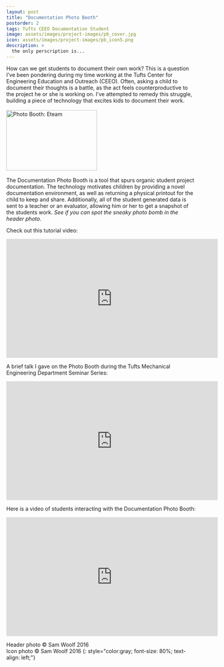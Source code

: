 ```yaml
---
layout: post
title: "Documentation Photo Booth"
postorder: 2
tags: Tufts CEEO Documentation Student 
image: assets/images/project-images/pb_cover.jpg
icon: assets/images/project-images/pb_icon5.png
description: >
  the only perscription is...
---
```

How can we get students to document their own work? This is a question I’ve been pondering during my time working at the Tufts Center for Engineering Education and Outreach (CEEO). Often, asking a child to document their thoughts is a battle, as the act feels counterproductive to the project he or she is working on. I’ve attempted to remedy this struggle, building a piece of technology that excites kids to document their work.
<br><br>
<a data-flickr-embed="true"  href="https://www.flickr.com/photos/141235365@N08/albums/72157668305384715" title="Photo Booth: Eteam"><img src="https://farm8.staticflickr.com/7450/26938485246_280031e107_m.jpg" width="240" height="160" alt="Photo Booth: Eteam"></a><script async src="//embedr.flickr.com/assets/client-code.js" charset="utf-8"></script>
<br><br>
The Documentation Photo Booth is a tool that spurs organic student project documentation. The technology motivates children by providing a novel documentation environment, as well as returning a physical printout for the child to keep and share. Additionally, all of the student generated data is sent to a teacher or an evaluator, allowing him or her to get a snapshot of the students work. 
*See if you can spot the sneaky photo bomb in the header photo.*

Check out this tutorial video:
<iframe width="560" height="315" src="https://www.youtube.com/embed/PUmCTy2Ice4?rel=0" frameborder="0" allowfullscreen></iframe><br>


A brief talk I gave on the Photo Booth during the Tufts Mechanical Engineering Department Seminar Series: 
<iframe width="560" height="315" src="https://www.youtube.com/embed/USPZNYanjTY?rel=0" frameborder="0" allowfullscreen></iframe><br>

Here is a video of students interacting with the Documentation Photo Booth:
<iframe width="560" height="315" src="https://www.youtube.com/embed/LoUqfide1Ek?rel=0" frameborder="0" allowfullscreen></iframe><br>

Header photo &copy; Sam Woolf 2016<br>
Icon photo &copy; Sam Woolf 2016
{: style="color:gray; font-size: 80%; text-align: left;"}